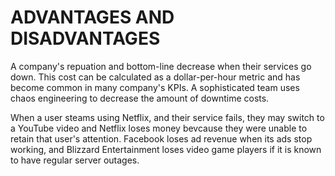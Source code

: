 # ADVANTAGES AND DISADVANTAGES
A company's repuation and bottom-line decrease when their services go down. This cost can be calculated as a dollar-per-hour metric and has become common in many company's KPIs. A sophisticated team uses chaos engineering to decrease the amount of downtime costs.

When a user steams using Netflix, and their service fails, they may switch to a YouTube video and Netflix loses money bevcause they were unable to retain that user's attention. Facebook loses ad revenue when its ads stop working, and Blizzard Entertainment loses video game players if it is known to have regular server outages.